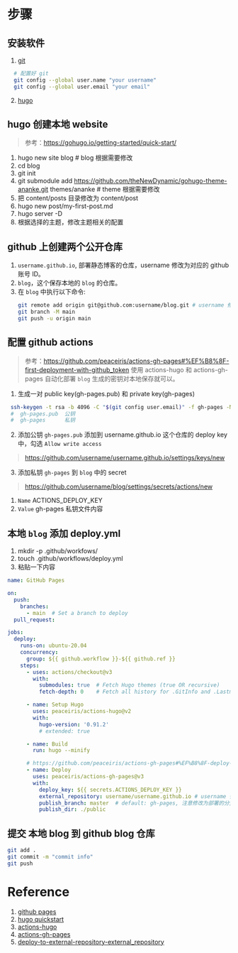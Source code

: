 
# 步骤

## 安装软件

1. [git](https://git-scm.com/)

```bash
  # 配置好 git
  git config --global user.name "your username"
  git config --global user.email "your email"
```

2. [hugo](https://gohugo.io/getting-started/installing/)

## hugo 创建本地 website

> 参考：<https://gohugo.io/getting-started/quick-start/>

1. hugo new site blog # blog 根据需要修改
2. cd blog
3. git init
4. git submodule add <https://github.com/theNewDynamic/gohugo-theme-ananke.git> themes/ananke # theme 根据需要修改
5. 把 content/posts 目录修改为 content/post
6. hugo new post/my-first-post.md
7. hugo server -D
8. 根据选择的主题，修改主题相关的配置

## github 上创建两个公开仓库

1. `username.github.io`, 部署静态博客的仓库，username 修改为对应的 github 账号 ID。
2. `blog`，这个保存本地的 `blog` 的仓库。
3. 在 `blog` 中执行以下命令:
   ```bash
   git remote add origin git@github.com:username/blog.git # username 修改为自己账号的 github ID
   git branch -M main
   git push -u origin main
   ```

## 配置 github actions

> 参考：<https://github.com/peaceiris/actions-gh-pages#%EF%B8%8F-first-deployment-with-github_token>
> 使用 actions-hugo 和 actions-gh-pages 自动化部署 `blog`
> 生成的密钥对本地保存就可以。

1. 生成一对 public key(gh-pages.pub) 和 private key(gh-pages)

```bash
 ssh-keygen -t rsa -b 4096 -C "$(git config user.email)" -f gh-pages -N ""
 #  gh-pages.pub  公钥
 #  gh-pages      私钥
 ```

2. 添加公钥 `gh-pages.pub` 添加到 username.github.io 这个仓库的 deploy key 中，勾选 `Allow write access`

> <https://github.com/username/username.github.io/settings/keys/new>

3. 添加私钥 `gh-pages` 到 `blog` 中的 secret

> <https://github.com/username/blog/settings/secrets/actions/new>

1. `Name` ACTIONS_DEPLOY_KEY
2. `Value` gh-pages 私钥文件内容

## 本地 `blog` 添加 deploy.yml

1. mkdir -p .github/workfows/
2. touch .github/workflows/deploy.yml
3. 粘贴一下内容

```yaml
name: GitHub Pages

on:
  push:
    branches:
      - main  # Set a branch to deploy
  pull_request:

jobs:
  deploy:
    runs-on: ubuntu-20.04
    concurrency:
      group: ${{ github.workflow }}-${{ github.ref }}
    steps:
      - uses: actions/checkout@v3
        with:
          submodules: true  # Fetch Hugo themes (true OR recursive)
          fetch-depth: 0    # Fetch all history for .GitInfo and .Lastmod

      - name: Setup Hugo
        uses: peaceiris/actions-hugo@v2
        with:
          hugo-version: '0.91.2'
          # extended: true

      - name: Build
        run: hugo --minify

      # https://github.com/peaceiris/actions-gh-pages#%EF%B8%8F-deploy-to-external-repository-external_repository
      - name: Deploy
        uses: peaceiris/actions-gh-pages@v3
        with:
          deploy_key: ${{ secrets.ACTIONS_DEPLOY_KEY }}
          external_repository: username/username.github.io # username 替换为 github ID
          publish_branch: master  # default: gh-pages, 注意修改为部署的分支
          publish_dir: ./public
```

## 提交 本地 blog 到 github blog 仓库

```bash
git add .
git commit -m "commit info"
git push
```

# Reference

1. [github pages](https://zhuanlan.zhihu.com/p/38480155)
2. [hugo quickstart](https://gohugo.io/getting-started/quick-start/)
3. [actions-hugo](https://github.com/peaceiris/actions-hugo)
4. [actions-gh-pages](https://github.com/peaceiris/actions-gh-pages)
5. [deploy-to-external-repository-external_repository](https://github.com/peaceiris/actions-gh-pages#%EF%B8%8F-deploy-to-external-repository-external_repository)
